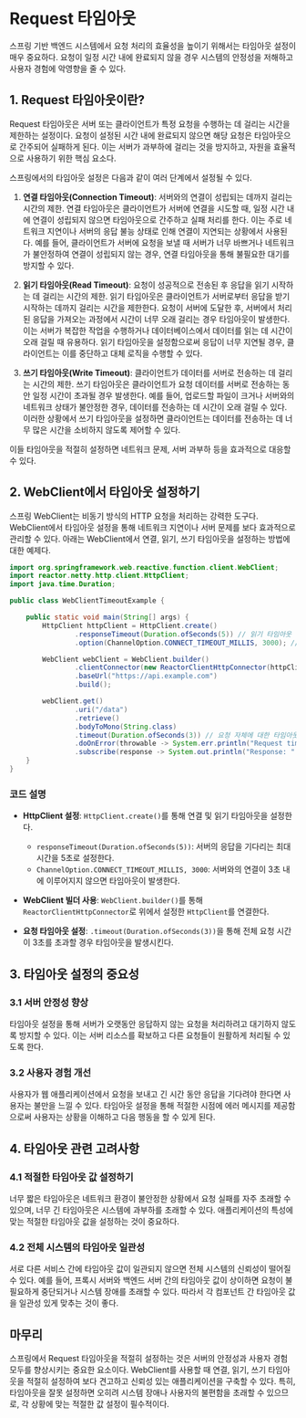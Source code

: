 # Request 타임아웃

스프링 기반 백엔드 시스템에서 요청 처리의 효율성을 높이기 위해서는 타임아웃 설정이 매우 중요하다. 요청이 일정 시간 내에 완료되지 않을 경우 시스템의 안정성을 저해하고 사용자 경험에 악영향을 줄 수 있다. 

## 1. Request 타임아웃이란?

Request 타임아웃은 서버 또는 클라이언트가 특정 요청을 수행하는 데 걸리는 시간을 제한하는 설정이다. 요청이 설정된 시간 내에 완료되지 않으면 해당 요청은 타임아웃으로 간주되어 실패하게 된다. 이는 서버가 과부하에 걸리는 것을 방지하고, 자원을 효율적으로 사용하기 위한 핵심 요소다.

스프링에서의 타임아웃 설정은 다음과 같이 여러 단계에서 설정될 수 있다.

1. **연결 타임아웃(Connection Timeout)**: 서버와의 연결이 성립되는 데까지 걸리는 시간의 제한. 연결 타임아웃은 클라이언트가 서버에 연결을 시도할 때, 일정 시간 내에 연결이 성립되지 않으면 타임아웃으로 간주하고 실패 처리를 한다. 이는 주로 네트워크 지연이나 서버의 응답 불능 상태로 인해 연결이 지연되는 상황에서 사용된다. 예를 들어, 클라이언트가 서버에 요청을 보낼 때 서버가 너무 바쁘거나 네트워크가 불안정하여 연결이 성립되지 않는 경우, 연결 타임아웃을 통해 불필요한 대기를 방지할 수 있다.

2. **읽기 타임아웃(Read Timeout)**: 요청이 성공적으로 전송된 후 응답을 읽기 시작하는 데 걸리는 시간의 제한. 읽기 타임아웃은 클라이언트가 서버로부터 응답을 받기 시작하는 데까지 걸리는 시간을 제한한다. 요청이 서버에 도달한 후, 서버에서 처리된 응답을 가져오는 과정에서 시간이 너무 오래 걸리는 경우 타임아웃이 발생한다. 이는 서버가 복잡한 작업을 수행하거나 데이터베이스에서 데이터를 읽는 데 시간이 오래 걸릴 때 유용하다. 읽기 타임아웃을 설정함으로써 응답이 너무 지연될 경우, 클라이언트는 이를 중단하고 대체 로직을 수행할 수 있다.

3. **쓰기 타임아웃(Write Timeout)**: 클라이언트가 데이터를 서버로 전송하는 데 걸리는 시간의 제한. 쓰기 타임아웃은 클라이언트가 요청 데이터를 서버로 전송하는 동안 일정 시간이 초과될 경우 발생한다. 예를 들어, 업로드할 파일이 크거나 서버와의 네트워크 상태가 불안정한 경우, 데이터를 전송하는 데 시간이 오래 걸릴 수 있다. 이러한 상황에서 쓰기 타임아웃을 설정하면 클라이언트는 데이터를 전송하는 데 너무 많은 시간을 소비하지 않도록 제어할 수 있다.

이들 타임아웃을 적절히 설정하면 네트워크 문제, 서버 과부하 등을 효과적으로 대응할 수 있다.

## 2. WebClient에서 타임아웃 설정하기

스프링 WebClient는 비동기 방식의 HTTP 요청을 처리하는 강력한 도구다. WebClient에서 타임아웃 설정을 통해 네트워크 지연이나 서버 문제를 보다 효과적으로 관리할 수 있다. 아래는 WebClient에서 연결, 읽기, 쓰기 타임아웃을 설정하는 방법에 대한 예제다. 

```java
import org.springframework.web.reactive.function.client.WebClient;
import reactor.netty.http.client.HttpClient;
import java.time.Duration;

public class WebClientTimeoutExample {

    public static void main(String[] args) {
        HttpClient httpClient = HttpClient.create()
                .responseTimeout(Duration.ofSeconds(5)) // 읽기 타임아웃 설정
                .option(ChannelOption.CONNECT_TIMEOUT_MILLIS, 3000); // 연결 타임아웃 설정

        WebClient webClient = WebClient.builder()
                .clientConnector(new ReactorClientHttpConnector(httpClient))
                .baseUrl("https://api.example.com")
                .build();

        webClient.get()
                .uri("/data")
                .retrieve()
                .bodyToMono(String.class)
                .timeout(Duration.ofSeconds(3)) // 요청 자체에 대한 타임아웃 설정
                .doOnError(throwable -> System.err.println("Request timed out: " + throwable.getMessage()))
                .subscribe(response -> System.out.println("Response: " + response));
    }
}
```

### 코드 설명

- **HttpClient 설정**: `HttpClient.create()`를 통해 연결 및 읽기 타임아웃을 설정한다.

  - `responseTimeout(Duration.ofSeconds(5))`: 서버의 응답을 기다리는 최대 시간을 5초로 설정한다.
  - `ChannelOption.CONNECT_TIMEOUT_MILLIS, 3000`: 서버와의 연결이 3초 내에 이루어지지 않으면 타임아웃이 발생한다.

- **WebClient 빌더 사용**: `WebClient.builder()`를 통해 `ReactorClientHttpConnector`로 위에서 설정한 `HttpClient`를 연결한다.

- **요청 타임아웃 설정**: `.timeout(Duration.ofSeconds(3))`을 통해 전체 요청 시간이 3초를 초과할 경우 타임아웃을 발생시킨다.

## 3. 타임아웃 설정의 중요성

### 3.1 서버 안정성 향상

타임아웃 설정을 통해 서버가 오랫동안 응답하지 않는 요청을 처리하려고 대기하지 않도록 방지할 수 있다. 이는 서버 리소스를 확보하고 다른 요청들이 원활하게 처리될 수 있도록 한다.

### 3.2 사용자 경험 개선

사용자가 웹 애플리케이션에서 요청을 보내고 긴 시간 동안 응답을 기다려야 한다면 사용자는 불만을 느낄 수 있다. 타임아웃 설정을 통해 적절한 시점에 에러 메시지를 제공함으로써 사용자는 상황을 이해하고 다음 행동을 할 수 있게 된다.

## 4. 타임아웃 관련 고려사항

### 4.1 적절한 타임아웃 값 설정하기

너무 짧은 타임아웃은 네트워크 환경이 불안정한 상황에서 요청 실패를 자주 초래할 수 있으며, 너무 긴 타임아웃은 시스템에 과부하를 초래할 수 있다. 애플리케이션의 특성에 맞는 적절한 타임아웃 값을 설정하는 것이 중요하다.

### 4.2 전체 시스템의 타임아웃 일관성

서로 다른 서비스 간에 타임아웃 값이 일관되지 않으면 전체 시스템의 신뢰성이 떨어질 수 있다. 예를 들어, 프록시 서버와 백엔드 서버 간의 타임아웃 값이 상이하면 요청이 불필요하게 중단되거나 시스템 장애를 초래할 수 있다. 따라서 각 컴포넌트 간 타임아웃 값을 일관성 있게 맞추는 것이 좋다.

## 마무리

스프링에서 Request 타임아웃을 적절히 설정하는 것은 서버의 안정성과 사용자 경험 모두를 향상시키는 중요한 요소이다. WebClient를 사용할 때 연결, 읽기, 쓰기 타임아웃을 적절히 설정하여 보다 견고하고 신뢰성 있는 애플리케이션을 구축할 수 있다. 특히, 타임아웃을 잘못 설정하면 오히려 시스템 장애나 사용자의 불편함을 초래할 수 있으므로, 각 상황에 맞는 적절한 값 설정이 필수적이다.

